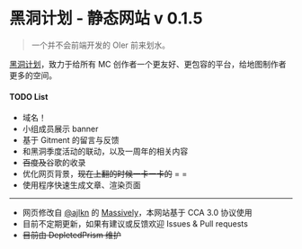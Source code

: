 # 黑洞计划 - 静态网站    v 0.1.5

 > 一个并不会前端开发的 OIer 前来划水。

[黑洞计划](http://www.mcbbs.net/thread-812631-1-1.html)，致力于给所有 MC 创作者一个更友好、更包容的平台，给地图制作者更多的空间。

#### TODO List
- 域名！
- 小组成员展示 banner
- 基于 Gitment 的留言与反馈
- 和黑洞季度活动的联动，以及一周年的相关内容
- ~~百度及~~谷歌的收录
- 优化网页背景，~~现在上翻的时候一卡一卡的~~ = =
- 使用程序快速生成文章、渲染页面

-----
- 网页修改自 [@ajlkn](https://twitter.com/ajlkn) 的 [Massively](https://html5up.net/massively)，本网站基于 CCA 3.0 协议使用
- 目前不定期更新，如果有建议或反馈欢迎 Issues & Pull requests
- ~~目前由 DepletedPrism 维护~~